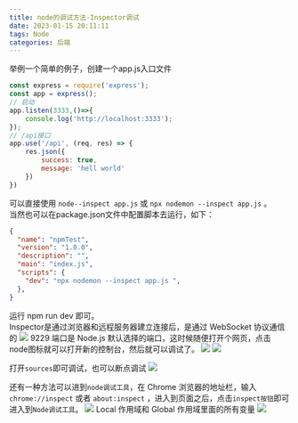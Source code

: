 ```yaml
---
title: node的调试方法-Inspector调试
date: 2023-01-15 20:11:11
tags: Node
categories: 后端 
---
```

举例一个简单的例子，创建一个app.js入口文件

```js
const express = require('express');
const app = express();
// 启动
app.listen(3333,()=>{
    console.log('http://localhost:3333');
});
// /api接口
app.use('/api', (req, res) => {
    res.json({
        success: true,
        message: 'hell world'
    })
})
```
<!--more-->
可以直接使用 `node--inspect app.js` 或 `npx nodemon --inspect app.js` 。  
当然也可以在package.json文件中配置脚本去运行，如下：
```json
{
  "name": "npmTest",
  "version": "1.0.0",
  "description": "",
  "main": "index.js",
  "scripts": {
    "dev": "npx nodemon --inspect app.js ",
  },
}
```
运行 npm run dev 即可。  
Inspector是通过浏览器和远程服务器建立连接后，是通过 WebSocket 协议通信的
<img src='https://resource.blogwxb.cn/blogResources/4297f44b13955235245b2497399d7a93-1.png'/>
9229 端口是 Node.js 默认选择的端口，这时候随便打开个网页，点击node图标就可以打开新的控制台，然后就可以调试了。
<img src='https://resource.blogwxb.cn/blogResources/4297f44b13955235245b2497399d7a93-2.png'/>
<img src='https://resource.blogwxb.cn/blogResources/4297f44b13955235245b2497399d7a93-3.png'/>

打开`sources`即可调试，也可以断点调试
<img src='https://resource.blogwxb.cn/blogResources/4297f44b13955235245b2497399d7a93-4.png'/>

还有一种方法可以进到`node调试工具`，在 Chrome 浏览器的地址栏，输入`chrome://inspect` 或者 `about:inspect` ，进入到页面之后，点击`inspect按钮`即可进入到`Node调试工具`。
<img src='https://resource.blogwxb.cn/blogResources/4297f44b13955235245b2497399d7a93-5.png'/>
Local 作用域和 Global 作用域里面的所有变量
<img src='https://resource.blogwxb.cn/blogResources/4297f44b13955235245b2497399d7a93-6.png'/>